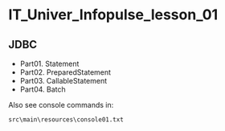 # IT_Univer_Infopulse_lesson_01
## JDBC
  - Part01. Statement   
  - Part02. PreparedStatement
  - Part03. CallableStatement
  - Part04. Batch

Also see console commands in:

    src\main\resources\console01.txt


